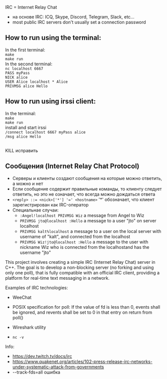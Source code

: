 IRC = Internet Relay Chat  
* на основе IRC: ICQ, Skype, Discord, Telegram, Slack, etc...
* most public IRC servers don't usually set a connection password 

## How to run using the terminal:
In the first terminal:  
`make`  
`make run`  
In the second terminal:   
`nc localhost 6667`  
`PASS myPass`  
`NICK alice`  
`USER Alice localhost * Alice`  
`PRIVMSG alice Hello`  

## How to run using irssi client:
In the terminal:  
`make`  
`make run`  
install and start irssi  
`/connect localhost 6667 myPass alice`  
`/msg alice Hello`  

##
KILL исправить

## Сообщения (Internet Relay Chat Protocol)
* Серверы и клиенты создают сообщения на которые можно ответить, а можно и нет
* Если сообщение содержит правильные команды, то клиенту следует ответить, но это не означает, что всегда можно дождаться ответа
* `<reply> ::= <nick>['*'] '=' <hostname>` '*' обозначает, что клиент зарегистрирован как IRC-оператор
* Специальнае случаи:
  + `:Angel!localhost PRIVMSG Wiz`       a message from Angel to Wiz
  + `PRIVMSG jto@localhost :Hello`       a message to a user "jto" on server localhost
  + `PRIVMSG kalt%localhost`             a message to a user on the local server with username of "kalt", and connected from the localhost
  + `PRIVMSG Wiz!jto@localhost :Hello` a message to the user with nickname Wiz who is connected from the localhostand has the username "jto"

This project involves creating a simple IRC (Internet Relay Chat) server in C++. The goal is to develop a non-blocking server (no forking and using only one poll), that is fully compatible with an official IRC client, providing a platform for real-time text messaging in a network.
  
Examples of IRC technologies:  
* WeeChat
  
* POSIX specification for poll: If the value of fd is less than 0, events shall be ignored, and revents shall be set to 0 in that entry on return from poll()
* Wireshark utility
* `nc -v`

Info:  
* https://dev.twitch.tv/docs/irc
* https://www.quakenet.org/articles/102-press-release-irc-networks-under-systematic-attack-from-governments
* --track-fds=all ошибка
